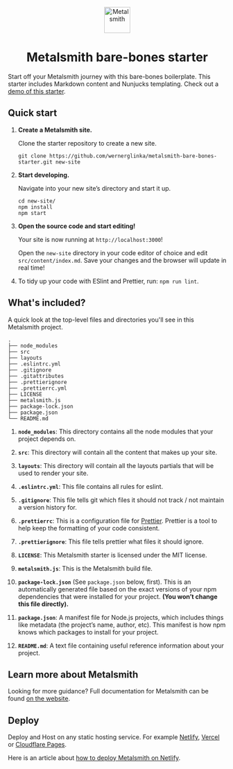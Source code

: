 <p align="center">
  <a href="https://www.metalsmith.io">
    <img alt="Metalsmith" src="https://www.glinka.co/assets/images/metalsmith-logo-bug.png" width="60" />
  </a>
</p>
<h1 align="center">
  Metalsmith bare-bones starter
</h1>

Start off your Metalsmith journey with this bare-bones boilerplate. This starter includes Markdown content and Nunjucks templating. Check out a [demo of this starter](https://metalsmith-bare-bones-starter.netlify.app/).

## Quick start

1.  **Create a Metalsmith site.**

    Clone the starter repository to create a new site.

    ```shell
    git clone https://github.com/wernerglinka/metalsmith-bare-bones-starter.git new-site 
    ```

1.  **Start developing.**

    Navigate into your new site’s directory and start it up.

    ```shell
    cd new-site/
    npm install
    npm start
    ```

1.  **Open the source code and start editing!**

    Your site is now running at `http://localhost:3000`!

    Open the `new-site` directory in your code editor of choice and edit `src/content/index.md`. Save your changes and the browser will update in real time!

1.  To tidy up your code with ESlint and Prettier, run: `npm run lint`.

## What's included?

A quick look at the top-level files and directories you'll see in this Metalsmith project.

    .
    ├── node_modules
    ├── src
    ├── layouts
    ├── .eslintrc.yml
    ├── .gitignore
    ├── .gitattributes
    ├── .prettierignore
    ├── .prettierrc.yml
    ├── LICENSE
    ├── metalsmith.js
    ├── package-lock.json
    ├── package.json
    └── README.md

1.  **`node_modules`**: This directory contains all the node modules that your project depends on.

2.  **`src`**: This directory will contain all the content that makes up your site.

3.  **`layouts`**: This directory will contain all the layouts partials that will be used to render your site.

4.  **`.eslintrc.yml`**: This file contains all rules for eslint.

5.  **`.gitignore`**: This file tells git which files it should not track / not maintain a version history for.

7.  **`.prettierrc`**: This is a configuration file for [Prettier](https://prettier.io/). Prettier is a tool to help keep the formatting of your code consistent.

6.  **`.prettierignore`**: This file tells prettier what files it should ignore.

8.  **`LICENSE`**: This Metalsmith starter is licensed under the MIT license.

9.  **`metalsmith.js`**: This is the Metalsmith build file.

10. **`package-lock.json`** (See `package.json` below, first). This is an automatically generated file based on the exact versions of your npm dependencies that were installed for your project. **(You won’t change this file directly).**

11. **`package.json`**: A manifest file for Node.js projects, which includes things like metadata (the project’s name, author, etc). This manifest is how npm knows which packages to install for your project.

12. **`README.md`**: A text file containing useful reference information about your project.

## Learn more about Metalsmith

Looking for more guidance? Full documentation for Metalsmith can be found [on the website](https://www.metalsmith.io). 

## Deploy

Deploy and Host on any static hosting service. For example [Netlify](https://www.netlify.com), [Vercel](https://vercel.com/) or [Cloudflare Pages](https://pages.cloudflare.com/).

Here is an article about [how to deploy Metalsmith on Netlify](https://www.netlify.com/blog/2015/12/08/a-step-by-step-guide-metalsmith-on-netlify/).